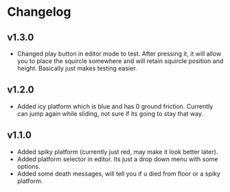 # Changelog

## v1.3.0
 - Changed play button in editor mode to test. After pressing it, it will allow you to place the squircle somewhere and will retain squircle position and height. Basically just makes testing easier.

## v1.2.0
 - Added icy platform which is blue and has 0 ground friction. Currently can jump again while sliding, not sure if its going to stay that way.

## v1.1.0
 - Added spiky platform (currently just red, may make it look better later).
 - Added platform selector in editor. Its just a drop down menu with some options.
 - Added some death messages, will tell you if u died from floor or a spiky platform.